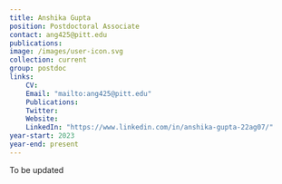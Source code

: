 ```yaml
---
title: Anshika Gupta
position: Postdoctoral Associate
contact: ang425@pitt.edu
publications: 
image: /images/user-icon.svg
collection: current
group: postdoc
links:
    CV:
    Email: "mailto:ang425@pitt.edu"
    Publications:
    Twitter:
    Website:
    LinkedIn: "https://www.linkedin.com/in/anshika-gupta-22ag07/"
year-start: 2023
year-end: present
---
```

To be updated